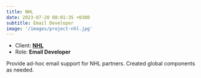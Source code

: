 ```yaml
---
title: NHL
date: 2023-07-20 08:01:35 +0300
subtitle: Email Developer
image: '/images/project-nhl.jpg'
---
```


<!-- -->

<ul class="list-inline item-details">
    <li>Client:
        <strong><a href="https://www.nhl.com">NHL</a>
        </strong>
    </li>
    <li>Role:
        <strong>Email Developer</strong>
    </li>
</ul>

Provide ad-hoc email support for NHL partners. Created global components as needed.